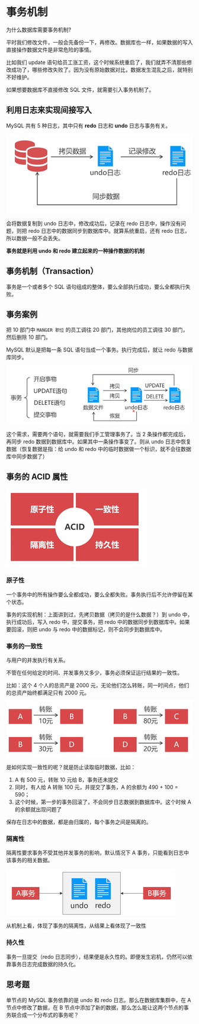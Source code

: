 # 事务机制

为什么数据库需要事务机制?

平时我们修改文件，一般会先备份一下，再修改。数据库也一样，如果数据的写入直接操作数据文件是非常危险的事情。

比如我们 update 语句给员工涨工资，这个时候系统重启了，我们就弄不清那些修改成功了，哪些修改失败了。因为没有原始数据对比，数据发生混乱之后，就特别不好维护。

如果想要数据库不直接修改 SQL 文件，就需要引入事务机制了。

## 利用日志来实现间接写入

MySQL 共有 5 种日志，其中只有 **redo** 日志和 **undo** 日志与事务有关。

![image-20200602215853158](./assets/image-20200602215853158.png)

会将数据复制到 undo 日志中，修改成功后，记录在 redo 日志中，操作没有问题，则把 redo 日志中的数据同步到数据库中。就算系统重启，还有 redo 日志，所以数据一般不会丢失。

**事务就是利用 undo 和 redo 建立起来的一种操作数据的机制**

## 事务机制（Transaction）

事务是一个或者多个 SQL 语句组成的整体，要么全部执行成功，要么全都执行失败。

## 事务案例

把 10 部门中 `MANGER 职位` 的员工调往 20 部门，其他岗位的员工调往 30 部门，然后删除 10 部门。

MySQL 默认是把每一条 SQL 语句当成一个事务。执行完成后，就让 redo 与数据库同步。

![image-20200602220827643](./assets/image-20200602220827643.png)

这个需求，需要两个语句，就需要我们手工管理事务了。当  2 条操作都完成后，再同步 redo 数据到数据库中。如果其中一条操作事变了。则从 undo 日志中恢复数据（恢复数据是指：给 undo 和 redo 中的临时数据做一个标识，就不会往数据库中同步数据了）

## 事务的 ACID 属性

![image-20200602221316208](./assets/image-20200602221316208.png)

### 原子性

一个事务中的所有操作要么全都成功，要么全都失败。事务执行后不允许停留在某个状态。

事务的实现机制：上面讲到过，先拷贝数据（拷贝的是什么数据？）到 undo 中，执行成功后，写入 redo 中，提交事务，把 redo 中的数据同步到数据库中。如果要回滚，则把 undo 与 redo 中的数据标记，则不会同步到数据库中。

### 事务的一致性

与用户的并发执行有关系。

不管在任何给定的时间、并发事务又多少，事务必须保证运行结果的一致性。

比如：这个 4 个人的总资产是 2000 元，无论他们怎么转账，同一时间点，他们的总资产始终都满足只有 2000 元。

![image-20200602221657199](./assets/image-20200602221657199.png)

是如何实现一致性的呢？就是防止读取临时数据，比如：

1. A 有 500 元，转账 10 元给 B，事务还未提交
2. 同时，有人给 A 转账 100 元，并提交了事务，A 的余额为 490 + 100 = 590；
3. 这个时候，第一步的事务回滚了，不会同步日志数据到数据库中。这个时候 A 的余额就出现问题了

保存在日志中的数据，都是由归属的，每个事务之间是隔离的。

### 隔离性

隔离性要求事务不受其他并发事务的影响，默认情况下 A 事务，只能看到日志中该事务的相关数据。

![image-20200602222642797](./assets/image-20200602222642797.png)

从机制上看，体现了事务的隔离性，从结果上看体现了一致性

### 持久性

事务一旦提交（redo 日志同步），结果便是永久性的。即便发生宕机，仍然可以依靠事务日志完成数据的持久化。

## 思考题

单节点的 MySQL 事务依靠的是 undo 和 redo 日志。那么在数据库集群中，在 A 节点中修改了数据，在 B 节点中添加了新的数据，那么怎么能让这两个节点的事务联合成一个分布式的事务呢？